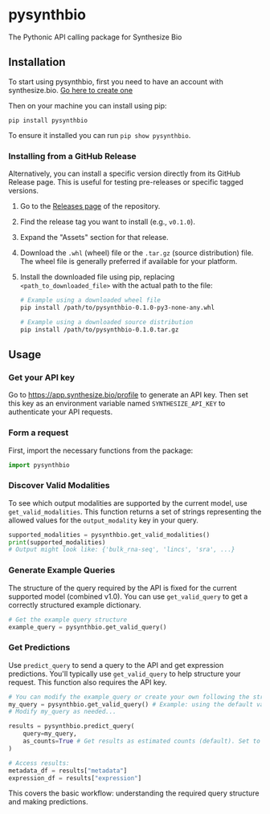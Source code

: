 # pysynthbio

The Pythonic API calling package for Synthesize Bio

## Installation

To start using pysynthbio, first you need to have an account with synthesize.bio.
[Go here to create one](https://app.synthesize.bio/)

Then on your machine you can install using pip:

```
pip install pysynthbio
```

To ensure it installed you can run `pip show pysynthbio`.

### Installing from a GitHub Release

Alternatively, you can install a specific version directly from its GitHub Release page. This is useful for testing pre-releases or specific tagged versions.

1.  Go to the [Releases page](https://github.com/synthesizebio/pysynthbio/releases) of the repository.
2.  Find the release tag you want to install (e.g., `v0.1.0`).
3.  Expand the "Assets" section for that release.
4.  Download the `.whl` (wheel) file or the `.tar.gz` (source distribution) file. The wheel file is generally preferred if available for your platform.
5.  Install the downloaded file using pip, replacing `<path_to_downloaded_file>` with the actual path to the file:

    ```bash
    # Example using a downloaded wheel file
    pip install /path/to/pysynthbio-0.1.0-py3-none-any.whl

    # Example using a downloaded source distribution
    pip install /path/to/pysynthbio-0.1.0.tar.gz
    ```

## Usage

### Get your API key

Go to https://app.synthesize.bio/profile to generate an API key. Then set this key as an environment variable named `SYNTHESIZE_API_KEY` to authenticate your API requests.

### Form a request

First, import the necessary functions from the package:

```python
import pysynthbio
```

### Discover Valid Modalities

To see which output modalities are supported by the current model, use `get_valid_modalities`. This function returns a set of strings representing the allowed values for the `output_modality` key in your query.

```python
supported_modalities = pysynthbio.get_valid_modalities()
print(supported_modalities)
# Output might look like: {'bulk_rna-seq', 'lincs', 'sra', ...}
```

### Generate Example Queries

The structure of the query required by the API is fixed for the current supported model (combined v1.0). You can use `get_valid_query` to get a correctly structured example dictionary.

```python
# Get the example query structure
example_query = pysynthbio.get_valid_query()
```

### Get Predictions

Use `predict_query` to send a query to the API and get expression predictions. You'll typically use `get_valid_query` to help structure your request. This function also requires the API key.

```python
# You can modify the example_query or create your own following the structure
my_query = pysynthbio.get_valid_query() # Example: using the default valid query
# Modify my_query as needed...

results = pysynthbio.predict_query(
    query=my_query,
    as_counts=True # Get results as estimated counts (default). Set to False for logCPM.
)

# Access results:
metadata_df = results["metadata"]
expression_df = results["expression"]
```

This covers the basic workflow: understanding the required query structure and making predictions.
